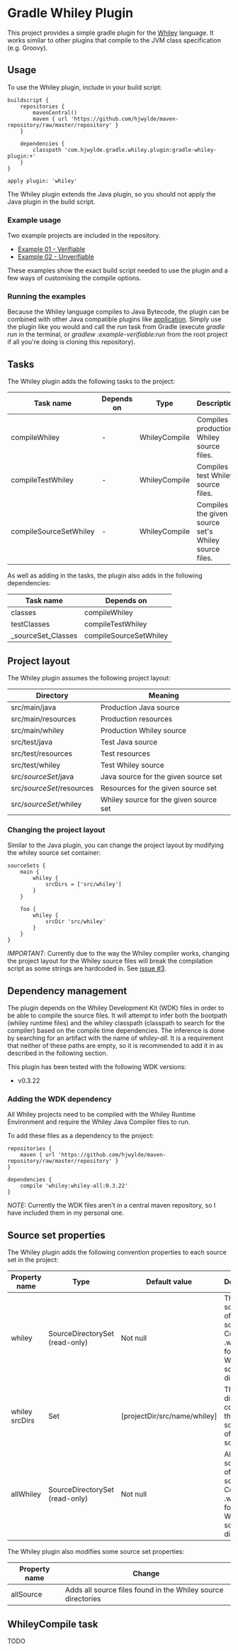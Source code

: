 # Gradle Whiley Plugin

This project provides a simple gradle plugin for the [Whiley](http://whiley.org/ "Whiley") language. It works similar to other plugins that compile to the JVM class specification (e.g. Groovy).

## Usage

To use the Whiley plugin, include in your build script:

    buildscript {
        repositories {
            mavenCentral()
            maven { url 'https://github.com/hjwylde/maven-repository/raw/master/repository' }
        }

        dependencies {
            classpath 'com.hjwylde.gradle.whiley.plugin:gradle-whiley-plugin:+'
        }
    }

    apply plugin: 'whiley'

The Whiley plugin extends the Java plugin, so you should not apply the Java plugin in the build script.

### Example usage

Two example projects are included in the repository.

* [Example 01 - Verifiable](https://github.com/hjwylde/gradle-whiley-plugin/tree/master/subprojects/example-verifiable "Example 01 - Verifiable")
* [Example 02 - Unverifiable](https://github.com/hjwylde/gradle-whiley-plugin/tree/master/subprojects/example-unverifiable "Example 01 - Unverifiable")

These examples show the exact build script needed to use the plugin and a few ways of customising the compile options.

### Running the examples

Because the Whiley language compiles to Java Bytecode, the plugin can be combined with other Java compatible plugins like [application](http://www.gradle.org/docs/current/userguide/application_plugin.html "The Application Plugin"). Simply use the plugin like you would and call the _run_ task from Gradle (execute _gradle run_ in the terminal, or _gradlew :example-verifiable:run_ from the root project if all you're doing is cloning this repository).

## Tasks

The Whiley plugin adds the following tasks to the project:

Task name|Depends on|Type|Description
---------|----------|----|-----------
compileWhiley|-|WhileyCompile|Compiles production Whiley source files.
compileTestWhiley|-|WhileyCompile|Compiles test Whiley source files.
compileSourceSetWhiley|-|WhileyCompile|Compiles the given source set's Whiley source files.

As well as adding in the tasks, the plugin also adds in the following dependencies:

Task name|Depends on
---------|----------
classes|compileWhiley
testClasses|compileTestWhiley
_sourceSet_Classes|compileSourceSetWhiley

## Project layout

The Whiley plugin assumes the following project layout:

Directory|Meaning
---------|-------
src/main/java|Production Java source
src/main/resources|Production resources
src/main/whiley|Production Whiley source
src/test/java|Test Java source
src/test/resources|Test resources
src/test/whiley|Test Whiley source
src/_sourceSet_/java|Java source for the given source set
src/_sourceSet_/resources|Resources for the given source set
src/_sourceSet_/whiley|Whiley source for the given source set

### Changing the project layout

Similar to the Java plugin, you can change the project layout by modifying the whiley source set container:

    sourceSets {
        main {
            whiley {
                srcDirs = ['src/whiley']
            }
        }

        foo {
            whiley {
                srcDir 'src/whiley'
            }
        }
    }

*IMPORTANT*:
Currently due to the way the Whiley compiler works, changing the project layout for the Whiley source files will break the compilation script as some strings are hardcoded in. See [issue #3](https://github.com/hjwylde/gradle-whiley-plugin/issues/3 "Source Set Directories").

## Dependency management

The plugin depends on the Whiley Development Kit (WDK) files in order to be able to compile the source files. It will attempt to infer both the bootpath (whiley runtime files) and the whiley classpath (classpath to search for the compiler) based on the compile time dependencies. The inference is done by searching for an artifact with the name of _whiley-all_. It is a requirement that neither of these paths are empty, so it is recommended to add it in as described in the following section.

This plugin has been tested with the following WDK versions:
* v0.3.22

### Adding the WDK dependency

All Whiley projects need to be compiled with the Whiley Runtime Environment and require the Whiley Java Compiler files to run.

To add these files as a dependency to the project:

    repositories {
        maven { url 'https://github.com/hjwylde/maven-repository/raw/master/repository' }
    }

    dependencies {
        compile 'whiley:whiley-all:0.3.22'
    }

*NOTE:*
Currently the WDK files aren't in a central maven repository, so I have included them in my personal one.

## Source set properties

The Whiley plugin adds the following convention properties to each source set in the project:

Property name|Type|Default value|Description
-------------|----|-------------|-----------
whiley|SourceDirectorySet (read-only)|Not null|The Whiley source files of this source set. Contains all .whiley files found in the Whiley source directories.
whiley srcDirs|Set<File>|[projectDir/src/name/whiley]|The source directories containing the Whiley source files of this source set.
allWhiley|SourceDirectorySet (read-only)|Not null|All Whiley source files of this source set. Contains all .whiley files found in the Whiley source directories.

The Whiley plugin also modifies some source set properties:

Property name|Change
-------------|------
allSource|Adds all source files found in the Whiley source directories

## WhileyCompile task

TODO

